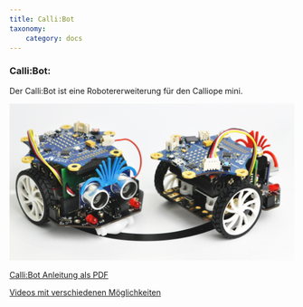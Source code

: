 ```yaml
---
title: Calli:Bot
taxonomy:
    category: docs
---
```


### Calli:Bot:

Der Calli:Bot ist eine Robotererweiterung für den Calliope mini.

![Calli:Bot](../../images/Callis.jpg)

[Calli:Bot Anleitung als PDF](../../files/Callibot_Kurzanleitung.pdf)

[Videos mit verschiedenen Möglichkeiten](https://shop.knotech.de/cat/index/sCategory/93)